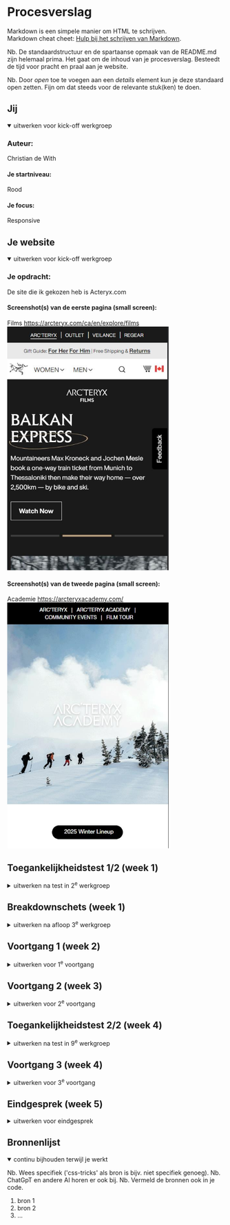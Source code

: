 # Procesverslag
Markdown is een simpele manier om HTML te schrijven.  
Markdown cheat cheet: [Hulp bij het schrijven van Markdown](https://github.com/adam-p/markdown-here/wiki/Markdown-Cheatsheet).

Nb. De standaardstructuur en de spartaanse opmaak van de README.md zijn helemaal prima. Het gaat om de inhoud van je procesverslag. Besteedt de tijd voor pracht en praal aan je website.

Nb. Door *open* toe te voegen aan een *details* element kun je deze standaard open zetten. Fijn om dat steeds voor de relevante stuk(ken) te doen.





## Jij

<details open>
  <summary>uitwerken voor kick-off werkgroep</summary>

  ### Auteur:
  Christian de With

  #### Je startniveau:
  Rood

  #### Je focus:
  Responsive
 
</details>





## Je website

<details open>
  <summary>uitwerken voor kick-off werkgroep</summary>

  ### Je opdracht:
  De site die ik gekozen heb is Acteryx.com

  #### Screenshot(s) van de eerste pagina (small screen): 
  Films
  https://arcteryx.com/ca/en/explore/films
  <img src="readme-images/arcteryx-films.jpg" width="375px" alt="Arc'teryx is een outdoor merk wat ook short films maakt om hun producten en brand image naar voren te brengen. ">

  #### Screenshot(s) van de tweede pagina (small screen):
  Academie
  https://arcteryxacademy.com/
  <img src="readme-images/arcteryx-academy-ss.jpg" width="375px" alt="Arc'teryx geeft courses met betrekking tot outdoor sporten en heeft hier een pagina voor.">
 
</details>



## Toegankelijkheidstest 1/2 (week 1)

<details>
  <summary>uitwerken na test in 2<sup>e</sup> werkgroep</summary>

  ### Bevindingen
  Lijst met je bevindingen die in de test naar voren kwamen:

  global code
  - er word geen gebruik gemaakt van landmark tags zoals: nav en main. 
  
  keyboard
  - 1 pagina heeft wel een goede focus stijl de ander heeft er geen. 
  
  images
  - geen image heeft een alt attribute.
  - geen text alternative voor complexe images.
  - geen alt beschrijving voor image met text. 

  headings
  - zo goed als geen gebruik van headings.
  - vaak p gebruik ipv. h2,h3. 

  media
  - gif en video's spelen automatisch af.
  - media kan niet gepauzeerd worden.

  video
  - geen captions

  audio
  - transcript niet aanwezig. 



</details>



## Breakdownschets (week 1)

<details>
  <summary>uitwerken na afloop 3<sup>e</sup> werkgroep</summary>

  ### de hele pagina: 
  <img src="readme-images/Frame 1.jpg" width="375px" alt="breakdown van de hele pagina">

  ### dynamisch deel (bijv menu): 
  <img src="readme-images/Frame 2.jpg" width="375px" alt="breakdown van een dynamisch deel">

  ### wellicht nog een dynamisch deel (bijv filter): 
  <img src="readme-images/dummy-plaatje.jpg" width="375px" alt="breakdown van nog een dynamisch deel">

</details>





## Voortgang 1 (week 2)

<details>
  <summary>uitwerken voor 1<sup>e</sup> voortgang</summary>

  ### Stand van zaken
  hier dit ging goed & dit was lastig (neem ook screenshots op van delen van je website en code)

  Ik ben bezig geweest met de basis html van de academy pagina. 
<img src="readme-images/week1.PNG" width="375px" alt="week 1 code arcteryx academy">



  ### Agenda voor meeting
  samen met je groepje opstellen

  | student 1      | student 2          | student 3    | student 4        |
  | ---            | ---                | ---          | ---              |
  | dit bespreken  | en dit             | en ik dit    | en dan ik dat    |
  | en dat ook nog | dit als er tijd is | nog een punt | dit wil ik zeker |
  | ...            | ...                | ...          | ...              |


  ### Verslag van meeting
  hier na afloop snel de uitkomsten van de meeting vastleggen

  - punt 1: img verkeerd gebruikt
  - punt 2: headings kloppen niet helemaal. sommige h2 moeten opgesplitst in h2 en h3. 
  - punt 3: div om sommige dingen naast elkaar te krijgen. 
  - punt 4: Breakdownschets maken. 

</details>





## Voortgang 2 (week 3)

<details>
  <summary>uitwerken voor 2<sup>e</sup> voortgang</summary>

  ### Stand van zaken
  hier dit ging goed & dit was lastig (neem ook screenshots op van delen van je website en code)
  Ik ben bezig geweest met de css voor de arcteryx academy pagina. 
  <img src="readme-images/week2.PNG" width="375px" alt="week 2 code arcteryx academy">


  ### Agenda voor meeting
  samen met je groepje opstellen

  | student 1      | student 2          | student 3    | student 4        |
  | ---            | ---                | ---          | ---              |
  | dit bespreken  | en dit             | en ik dit    | en dan ik dat    |
  | en dat ook nog | dit als er tijd is | nog een punt | dit wil ik zeker |
  | ...            | ...                | ...          | ...              |


  ### Verslag van meeting
  hier na afloop snel de uitkomsten van de meeting vastleggen

  - punt 1: gebruik actricle voor het "other events" deel.
  - punt 2: plaatjes volle breedte
  - punt 3: website is niet echt consistent met vormgeving.
  - punt 4: button en a op de juiste manier gaan gebruiken. 
  - punt 5: hero image veranderd bij bepaalde breedte.
  - punt 6: onzichtbare h1.

</details>





## Toegankelijkheidstest 2/2 (week 4)

<details>
  <summary>uitwerken na test in 9<sup>e</sup> werkgroep</summary>

  ### Bevindingen
  Lijst met je bevindingen die in de test naar voren kwamen (geef ook aan wat er verbeterd is):

</details>





## Voortgang 3 (week 4)

<details>
  <summary>uitwerken voor 3<sup>e</sup> voortgang</summary>

  ### Stand van zaken
  hier dit ging goed & dit was lastig (neem ook screenshots op van delen van je website en code)
  Ik heb de acteryx academy pagina zo goed als af. 
    <img src="readme-images/week3.PNG" width="375px" alt="week 3 code arcteryx academy">
    <img src="readme-images/week3-2.PNG" width="375px" alt="week 3 code arcteryx academy">
    <img src="readme-images/week3-3.PNG" width="375px" alt="week 3 code arcteryx academy">
    <img src="readme-images/week3-4.PNG" width="375px" alt="week 3 code arcteryx academy">
    <img src="readme-images/week3-5.PNG" width="375px" alt="week 3 code arcteryx academy">



  ### Agenda voor meeting
  samen met je groepje opstellen

  | student 1      | student 2          | student 3    | student 4        |
  | ---            | ---                | ---          | ---              |
  | dit bespreken  | en dit             | en ik dit    | en dan ik dat    |
  | en dat ook nog | dit als er tijd is | nog een punt | dit wil ik zeker |
  | ...            | ...                | ...          | ...              |


  ### Verslag van meeting
  hier na afloop snel de uitkomsten van de meeting vastleggen

  - punt 1
  - punt 2
  - nog een punt
  - ...

</details>





## Eindgesprek (week 5)

<details>
  <summary>uitwerken voor eindgesprek</summary>

  ### Je uitkomst - karakteristiek screenshots:
  <img src="readme-images/dummy-plaatje.jpg" width="375px" alt="uitomst opdracht 1">


  ### Dit ging goed/Heb ik geleerd: 
  Korte omschrijving met plaatjes

  <img src="readme-images/dummy-plaatje.jpg" width="375px" alt="top">


  ### Dit was lastig/Is niet gelukt:
  Korte omschrijving met plaatjes

  <img src="readme-images/dummy-plaatje.jpg" width="375px" alt="bummer">
</details>





## Bronnenlijst

<details open>
  <summary>continu bijhouden terwijl je werkt</summary>

  Nb. Wees specifiek ('css-tricks' als bron is bijv. niet specifiek genoeg). 
  Nb. ChatGpT en andere AI horen er ook bij.
  Nb. Vermeld de bronnen ook in je code.

  1. bron 1
  2. bron 2
  3. ...

</details>
